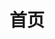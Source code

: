 ---
home: true
heroText: youlai
title: 首页
heroImage: https://raw.gitmirror.com/youlaitech/image/main/docs/logo_200x200.png
tagline: 🚀 有来技术，专注于为开发者提供高效、易用的开源软件和解决方案。
actionText: 开始使用 →
actionLink: /pages/52d5c3/
bannerBg: none
actions:
  - text: 快速上手
    link: ./指南/快速上手/README.md
    icon: signs-post
    type: primary
  - text: 案例
    icon: star
    link: ./demo/

features:
  - title: 简洁易用
    icon: light
    details:
      基于 vue-element-admin 升级的 Vue3 版本，无过渡封装 ，易上手。

  - title: 数据交互
    icon: free
    details:
      同时支持本地 Mock 和线上接口，配套 Java
      后端源码和在线接口文档。
  - title: 易于部署
    icon: strong
    details: 多种部署部署方式和存储服务支持

  - title: 登录支持
    icon: register
    details: 在允许匿名评论的基础上，支持账号注册，保持身份



copyright: false
footer:
   版权所有 © 2019-present 有来技术
---